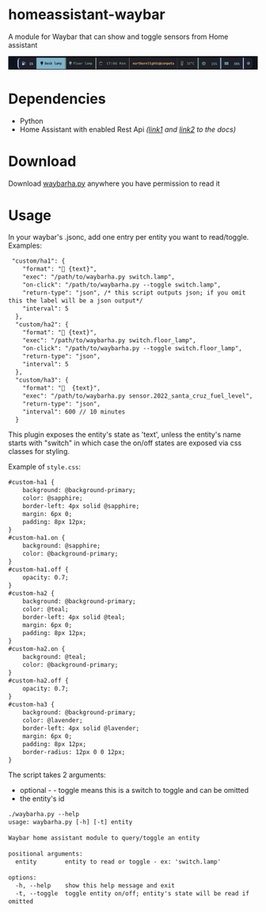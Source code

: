 # homeassistant-waybar
A module for Waybar that can show and toggle sensors from Home assistant

![screenshot](https://github.com/clorteau/waybarha/blob/main/.github/screenshot.png?raw=true)

# Dependencies
- Python
- Home Assistant with enabled Rest Api <em>([link1](https://developers.home-assistant.io/docs/api/rest/) and [link2](https://www.home-assistant.io/integrations/api/) to the docs)</em>

# Download

Download [waybarha.py](https://raw.githubusercontent.com/clorteau/waybarha/refs/heads/main/waybarha.py) anywhere you have permission to read it

# Usage

In your waybar's .jsonc, add one entry per entity you want to read/toggle. Examples:
```
 "custom/ha1": {
    "format": "󰌵 {text}",
    "exec": "/path/to/waybarha.py switch.lamp",
    "on-click": "/path/to/waybarha.py --toggle switch.lamp",
    "return-type": "json", /* this script outputs json; if you omit this the label will be a json output*/
    "interval": 5
  },
  "custom/ha2": {
    "format": "󰌵 {text}",
    "exec": "/path/to/waybarha.py switch.floor_lamp",
    "on-click": "/path/to/waybarha.py --toggle switch.floor_lamp",
    "return-type": "json",
    "interval": 5
  },
  "custom/ha3": {
    "format": "  {text}",
    "exec": "/path/to/waybarha.py sensor.2022_santa_cruz_fuel_level",
    "return-type": "json",
    "interval": 600 // 10 minutes
  }
```

This plugin exposes the entity's state as 'text', unless the entity's name starts with "switch" in which case the on/off states are exposed via css classes for styling.

Example of `style.css`:
```
#custom-ha1 {
	background: @background-primary;
	color: @sapphire;
	border-left: 4px solid @sapphire;
	margin: 6px 0;
	padding: 8px 12px;
}
#custom-ha1.on {
	background: @sapphire;
	color: @background-primary;
}
#custom-ha1.off {
	opacity: 0.7;
}
#custom-ha2 {
	background: @background-primary;
	color: @teal;
	border-left: 4px solid @teal;
	margin: 6px 0;
	padding: 8px 12px;
}
#custom-ha2.on {
	background: @teal;
	color: @background-primary;
}
#custom-ha2.off {
	opacity: 0.7;
}
#custom-ha3 {
	background: @background-primary;
	color: @lavender;
	border-left: 4px solid @lavender;
	margin: 6px 0;
	padding: 8px 12px;
	border-radius: 12px 0 0 12px;
}
```

The script takes 2 arguments:
- optional - - toggle means this is a switch to toggle and can be omitted
- the entity's id

```
./waybarha.py --help
usage: waybarha.py [-h] [-t] entity

Waybar home assistant module to query/toggle an entity

positional arguments:
  entity        entity to read or toggle - ex: 'switch.lamp'

options:
  -h, --help    show this help message and exit
  -t, --toggle  toggle entity on/off; entity's state will be read if omitted
```




